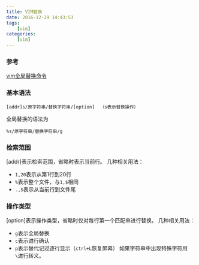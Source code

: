 ```yaml
---
title: VIM替换
date: 2016-12-29 14:43:53
tags:
    [vim]
categories:
    [vim]
---
```


### 参考
[vim全局替换命令](vim全局替换命令)

### 基本语法
```
[addr]s/原字符串/替换字符串/[option]  （s表示替换操作）
```
全局替换的语法为
```
%s/原字符串/替换字符串/g
```

### 检索范围
[addr]表示检索范围，省略时表示当前行。
几种相关用法：
- `1,20`表示从第1行到20行
- `%`表示整个文件，与`1,$`相同
- `.,$`表示从当前行到文件尾

### 操作类型
[option]表示操作类型，省略时仅对每行第一个匹配串进行替换。
几种相关用法：
- `g`表示全局替换
- `c`表示进行确认
- `p`表示替代记过逐行显示（`ctrl+L`恢复屏幕）
如果字符串中出现特殊字符用`\`进行转义。
